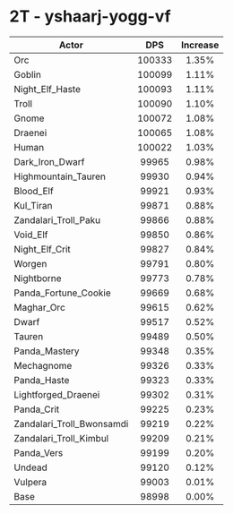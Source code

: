 # 2T - yshaarj-yogg-vf
| Actor | DPS | Increase |
|---|:---:|:---:|
|Orc|100333|1.35%|
|Goblin|100099|1.11%|
|Night_Elf_Haste|100093|1.11%|
|Troll|100090|1.10%|
|Gnome|100072|1.08%|
|Draenei|100065|1.08%|
|Human|100022|1.03%|
|Dark_Iron_Dwarf|99965|0.98%|
|Highmountain_Tauren|99930|0.94%|
|Blood_Elf|99921|0.93%|
|Kul_Tiran|99871|0.88%|
|Zandalari_Troll_Paku|99866|0.88%|
|Void_Elf|99850|0.86%|
|Night_Elf_Crit|99827|0.84%|
|Worgen|99791|0.80%|
|Nightborne|99773|0.78%|
|Panda_Fortune_Cookie|99669|0.68%|
|Maghar_Orc|99615|0.62%|
|Dwarf|99517|0.52%|
|Tauren|99489|0.50%|
|Panda_Mastery|99348|0.35%|
|Mechagnome|99326|0.33%|
|Panda_Haste|99323|0.33%|
|Lightforged_Draenei|99302|0.31%|
|Panda_Crit|99225|0.23%|
|Zandalari_Troll_Bwonsamdi|99219|0.22%|
|Zandalari_Troll_Kimbul|99209|0.21%|
|Panda_Vers|99199|0.20%|
|Undead|99120|0.12%|
|Vulpera|99003|0.01%|
|Base|98998|0.00%|
